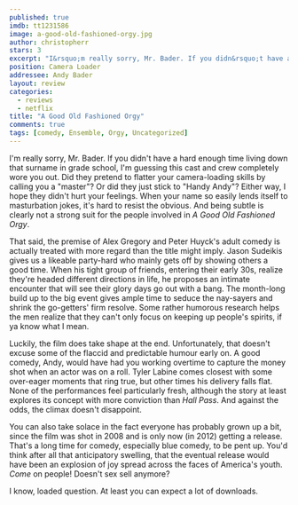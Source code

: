 ```yaml
---
published: true
imdb: tt1231586
image: a-good-old-fashioned-orgy.jpg
author: christopherr 
stars: 3
excerpt: "I&rsquo;m really sorry, Mr. Bader. If you didn&rsquo;t have a hard enough time living down that surname in grade school, I&rsquo;m guessing this cast and crew completely wore you out. Did they pretend to flatter your camera-loading skills by calling you a &ldquo;master&rdquo;? Or did they just stick to &ldquo;Handy Andy&rdquo;?"
position: Camera Loader
addressee: Andy Bader
layout: review
categories:
  - reviews
  - netflix
title: "A Good Old Fashioned Orgy"
comments: true
tags: [comedy, Ensemble, Orgy, Uncategorized]
---
```

I'm really sorry, Mr. Bader. If you didn't have a hard enough time living down that surname in grade school, I'm guessing this cast and crew completely wore you out. Did they pretend to flatter your camera-loading skills by calling you a "master"? Or did they just stick to "Handy Andy"? Either way, I hope they didn't hurt your feelings. When your name so easily lends itself to masturbation jokes, it's hard to resist the obvious. And being subtle is clearly not a strong suit for the people involved in _A Good Old Fashioned Orgy_.

That said, the premise of Alex Gregory and Peter Huyck's adult comedy is actually treated with more regard than the title might imply. Jason Sudeikis gives us a likeable party-hard who mainly gets off by showing others a good time. When his tight group of friends, entering their early 30s, realize they're headed different directions in life, he proposes an intimate encounter that will see their glory days go out with a bang. The month-long build up to the big event gives ample time to seduce the nay-sayers and shrink the go-getters' firm resolve. Some rather humorous research helps the men realize that they can't only focus on keeping up people's spirits, if ya know what I mean.

Luckily, the film does take shape at the end. Unfortunately, that doesn't excuse some of the flaccid and predictable humour early on. A good comedy, Andy, would have had you working overtime to capture the money shot when an actor was on a roll. Tyler Labine comes closest with some over-eager moments that ring true, but other times his delivery falls flat. None of the performances feel particularly fresh, although the story at least explores its concept with more conviction than _Hall Pass_. And against the odds, the climax doesn't disappoint.

You can also take solace in the fact everyone has probably grown up a bit, since the film was shot in 2008 and is only now (in 2012) getting a release. That's a long time for comedy, especially blue comedy, to be pent up. You'd think after all that anticipatory swelling, that the eventual release would have been an explosion of joy spread across the faces of America's youth. _Come_ on people! Doesn't sex sell anymore?

I know, loaded question. At least you can expect a lot of downloads.